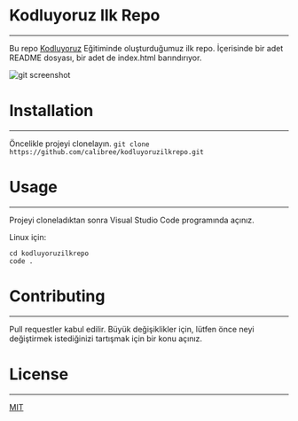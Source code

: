 # Kodluyoruz Ilk Repo
---
Bu repo [Kodluyoruz](https://www.kodluyoruz.org/) Eğitiminde oluşturduğumuz ilk repo. İçerisinde bir adet README dosyası, bir adet de index.html barındırıyor.

![git screenshot](https://user-images.githubusercontent.com/76918936/120918307-84da9180-c6bc-11eb-9792-318c8429417c.JPG)

# Installation
---
Öncelikle projeyi clonelayın. 
`git clone https://github.com/calibree/kodluyoruzilkrepo.git`

# Usage
---
Projeyi cloneladıktan sonra Visual Studio Code programında açınız.

Linux için:
```
cd kodluyoruzilkrepo
code .
```

# Contributing
---
Pull requestler kabul edilir. Büyük değişiklikler için, lütfen önce neyi değiştirmek istediğinizi tartışmak için bir konu açınız.

# License
---
[MIT](https://choosealicense.com/licenses/mit/)
